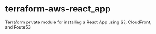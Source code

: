 # terraform-aws-react_app
Terraform private module for installing a React App using S3, CloudFront, and Route53
